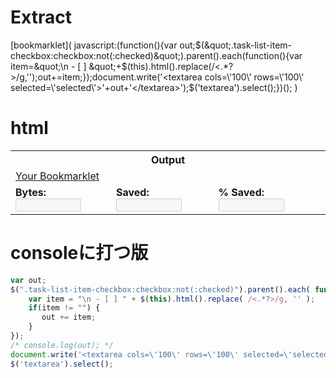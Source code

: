 
# Extract

[bookmarklet](     javascript:(function(){var out;$(&quot;.task-list-item-checkbox:checkbox:not(:checked)&quot;).parent().each(function(){var item=&quot;\n - [ ] &quot;+$(this).html().replace(/<.*?>/g,'');out+=item;});document.write('<textarea cols=\'100\' rows=\'100\' selected=\'selected\'>'+out+'</textarea>');$('textarea').select();})();    )


# html

<table border="0">
<tbody><tr>
  <th colspan="4">Output</th>
</tr>
<tr>
  <td colspan="4"><a id="codeOut" href="javascript:(function(){var out;$(&quot;.task-list-item-checkbox:checkbox:not(:checked)&quot;).parent().each(function(){var item=&quot;\n - [ ] &quot;+$(this).html().replace(/<.*?>/g,'');out+=item;});document.write('<textarea cols=\'100\' rows=\'100\' selected=\'selected\'>'+out+'</textarea>');$('textarea').select();})();">Your Bookmarklet</a></td>
</tr>
<tr>
  <td><b>Bytes:</b>   <input name="sizeOut" type="text" size="10" disabled="disabled"></td>
  <td><b>Saved:</b>   <input name="sizeDiff" type="text" size="10" disabled="disabled"></td>
  <td colspan="2"><b>% Saved:</b> <input name="pctOut" type="text" size="10" disabled="disabled"></td>
</tr>
</tbody></table>





# consoleに打つ版
```javascript
var out;
$(".task-list-item-checkbox:checkbox:not(:checked)").parent().each( function() {
    var item = "\n - [ ] " + $(this).html().replace( /<.*?>/g, '' );
    if(item != "") {
       out += item;
    }
});
/* console.log(out); */
document.write('<textarea cols=\'100\' rows=\'100\' selected=\'selected\'>' + out + '</textarea>');
$('textarea').select();
```


